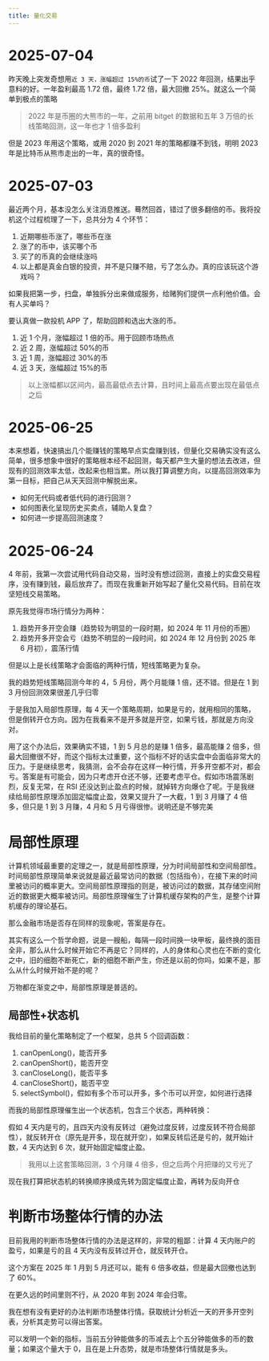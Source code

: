 ```yaml
---
title: 量化交易
---
```


# 2025-07-04

昨天晚上突发奇想用`近 3 天，涨幅超过 15%的币`试了一下 2022 年回测，结果出乎意料的好。一年盈利最高 1.72 倍，最终 1.72 倍，最大回撤 25%。就这么一个简单到极点的策略

> 2022 年是币圈的大熊市的一年，之前用 bitget 的数据和五年 3 万倍的长线策略回测，这一年也才 1 倍多盈利

但是 2023 年用这个策略，或用 2020 到 2021 年的策略都赚不到钱，明明 2023 年是比特币从熊市走出的一年，真的很奇怪。

# 2025-07-03

最近两个月，基本没怎么关注消息推送。蓦然回首，错过了很多翻倍的币。我将投机这个过程梳理了一下，总共分为 4 个环节：

1. 近期哪些币涨了，哪些币在涨
2. 涨了的币中，该买哪个币
3. 买了的币真的会继续涨吗
4. 以上都是真金白银的投资，并不是只赚不赔，亏了怎么办。真的应该玩这个游戏吗？

如果我把第一步，扫盘，单独拆分出来做成服务，给赌狗们提供一点利他价值。会有人买单吗？

要认真做一款投机 APP 了，帮助回顾和选出大涨的币。

1. 近 1 个月，涨幅超过 1 倍的币。用于回顾市场热点
2. 近 2 周，涨幅超过 50%的币
3. 近 1 周，涨幅超过 30%的币
4. 近 3 天，涨幅超过 15%的币

> 以上涨幅都以区间内，最高最低点去计算，且时间上最高点要出现在最低点之后

# 2025-06-25

本来想着，快速搞出几个能赚钱的策略早点实盘赚到钱，但量化交易确实没有这么简单，很多想象中很好的策略根本经不起回测，每天都产生大量的想法去改进，但现有的回测效率太低，改起来也相当累。所以我打算调整方向，以提高回测效率为第一目标，把自己从天天回测中解脱出来。

- 如何无代码或者低代码的进行回测？
- 如何图表化呈现历史买卖点，辅助人复盘？
- 如何进一步提高回测速度？

# 2025-06-24

4 年前，我第一次尝试用代码自动交易，当时没有想过回测，直接上的实盘交易程序，没有赚到钱，最后放弃了。而现在我重新开始写起了量化交易代码。目前在攻坚短线交易策略。

原先我觉得市场行情分为两种：

1. 趋势开多开空会赚（趋势较为明显的一段时期，如 2024 年 11 月份的币圈）
2. 趋势开多开空会亏（趋势不明显的一段时间，如 2024 年 12 月份到 2025 年 6 月初），震荡行情

但是以上是长线策略才会面临的两种行情，短线策略更为复杂。

<!-- more -->

我的趋势短线策略回测今年的 4，5 月份，两个月能赚 1 倍，还不错。但是在 1 到 3 月份回测效果很差几乎归零

于是我加入局部性原理，每 4 天一个策略周期，如果是亏的，就用相同的策略，但是倒转开仓方向。因为在我看来不是开多就是开空，如果亏钱，那就是方向没对。

用了这个办法后，效果确实不错，1 到 5 月总的是赚 1 倍多，最高能赚 2 倍多，但最大回撤很不好，而这个指标太过重要，这个指标不好的话实盘中会面临非常大的压力。于是继续思考，我猜测，会不会存在这样一种行情，开多开空都不对，都会亏。答案是有可能会，因为只考虑开仓还不够，还要考虑平仓。假如市场震荡剧烈，反复无常，在 RSI 还没达到止盈点的时候，就掉转方向爆仓了呢。于是我继续给局部性原理添加固定幅度止盈，效果又提升了一大截，1 到 3 月赚了 4 倍多，但只是 1 到 3 月赚，4 月和 5 月亏得很惨。说明还是不够完美

# 局部性原理

计算机领域最重要的定理之一，就是局部性原理，分为时间局部性和空间局部性。时间局部性原理简单来说就是最近最常访问的数据（包括指令），在接下来的时间里被访问的概率更大。空间局部性原理指的则是，被访问过的数据，其存储空间附近的数据更大概率被访问。局部性原理催生了计算机缓存架构的产生，是整个计算机缓存的理论基石。

那么金融市场是否存在同样的现象呢，答案是存在。

其实有这么一个哲学命题，说是一艘船，每隔一段时间换一块甲板，最终换的面目全非，那么从什么时候开始它不再是它？同样的，人的身体和心灵也在不断的变化之中，旧的细胞不断死亡，新的细胞不断产生，你还是以前的你吗，如果不是，那么从什么时候开始不是的呢？

万物都在渐变之中，局部性原理是普适的。

## 局部性+状态机

我给目前的量化策略制定了一个框架，总共 5 个回调函数：

1. canOpenLong()，能否开多
2. canOpenShort()，能否开空
3. canCloseLong()，能否平多
4. canCloseShort()，能否平空
5. selectSymbol()，假如有多个币可以开多，多个币可以开空，如何进行选择

而我的局部性原理催生出一个状态机，包含三个状态，两种转换：

假如 4 天内是亏的，且四天内没有反转过（避免过度反转，过度反转不符合局部性），就反转开仓（原先是开多，现在就开空），如果反转后还是亏的，就开始计数，4 天内达到 6 次，就开始固定幅度止盈。

> 我用以上这套策略回测，3 个月赚 4 倍多，但之后两个月把赚的又亏光了

现在我打算把状态机的转换顺序换成先转为固定幅度止盈，再转为反向开仓

# 判断市场整体行情的办法

目前我用的判断市场整体行情的办法是这样的，非常的粗鄙：计算 4 天内账户的盈亏，如果是亏的且 4 天内没有反转过开仓，就反转开仓。

这个方案在 2025 年 1 月到 5 月还可以，能有 6 倍多收益，但是最大回撤也达到了 60%。

在更久远的时间里则不行，从 2020 年到 2024 年会归零。

我在想有没有更好的办法判断市场整体行情。获取统计分析近一天的开多开空列表，分析其走势可以得出答案。

可以发明一个新的指标，当前五分钟能做多的币减去上个五分钟能做多的币的数量；如果这个量大于 0，且在是上升态势，就是市场整体行情就是多头。
